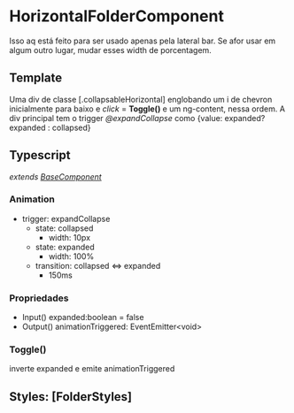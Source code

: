 # HorizontalFolderComponent
Isso aq está feito para ser usado apenas pela lateral bar. Se afor usar em algum outro lugar, mudar esses width de porcentagem.
## Template
Uma div de classe [.collapsableHorizontal] englobando um i de chevron inicialmente para baixo e *click* = **Toggle()** e um ng-content, nessa ordem. A div principal tem o trigger *@expandCollapse* como {value: expanded? expanded : collapsed}
## Typescript
*extends [BaseComponent](/Docs/src/app/components/BaseComponent.md)*
### Animation
- trigger: expandCollapse
    - state: collapsed
        - width: 10px 
    - state: expanded
        - width: 100%
    - transition: collapsed <=> expanded
        - 150ms
### Propriedades
- Input() expanded:boolean = false
- Output() animationTriggered: EventEmitter\<void\>
### Toggle()
inverte expanded e emite animationTriggered
## Styles: [FolderStyles]